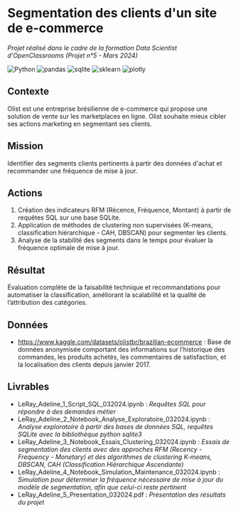 # Segmentation des clients d'un site de e-commerce

_Projet réalisé dans le cadre de la formation Data Scientist d'OpenClassrooms (Projet n°5 - Mars 2024)_

![Python](https://img.shields.io/badge/python-3670A0?style=for-the-badge&logo=python&logoColor=ffdd54) ![pandas](https://img.shields.io/badge/Pandas-2C2D72?style=for-the-badge&logo=pandas&logoColor=white) ![sqlite](https://img.shields.io/badge/Sqlite-003B57?style=for-the-badge&logo=sqlite&logoColor=white) ![sklearn](https://img.shields.io/badge/scikitlearn-F7931E.svg?style=for-the-badge&logo=scikit-learn&logoColor=white) ![plotly](https://img.shields.io/badge/Plotly-239120?style=for-the-badge&logo=plotly&logoColor=white)

## Contexte
Olist est une entreprise brésilienne de e-commerce qui propose une solution de vente sur les marketplaces en ligne. Olist souhaite mieux cibler ses actions marketing en segmentant ses clients.

## Mission
Identifier des segments clients pertinents à partir des données d'achat et recommander une fréquence de mise à jour.

## Actions
1. Création des indicateurs RFM (Récence, Fréquence, Montant) à partir de requêtes SQL sur une base SQLite.
2. Application de méthodes de clustering non supervisées (K-means, classification hiérarchique - CAH, DBSCAN) pour segmenter les clients.
3. Analyse de la stabilité des segments dans le temps pour évaluer la fréquence optimale de mise à jour.

## Résultat 
Évaluation complète de la faisabilité technique et recommandations pour automatiser la classification, améliorant la scalabilité et la qualité de l’attribution des catégories.

## Données
* https://www.kaggle.com/datasets/olistbr/brazilian-ecommerce : Base de données anonymisée comportant des informations sur l’historique des commandes, les produits achetés, les commentaires de satisfaction, et la localisation des clients depuis janvier 2017.
  
## Livrables
* LeRay_Adeline_1_Script_SQL_032024.ipynb : *Requêtes SQL pour répondre à des demandes métier*
* LeRay_Adeline_2_Notebook_Analyse_Exploratoire_032024.ipynb : *Analyse exploratoire à partir des bases de données SQL, requêtes SQLite avec la bibliothèque python sqlite3*
* LeRay_Adeline_3_Notebook_Essais_Clustering_032024.ipynb : *Essais de segmentation des clients avec des approches RFM (Recency - Frequency - Monetary) et des algorithmes de clustering K-means, DBSCAN, CAH (Classification Hiérarchique Ascendante)*
* LeRay_Adeline_4_Notebook_Simulation_Maintenance_032024.ipynb : *Simulation pour déterminer la fréquence nécessaire de mise à jour du modèle de segmentation, afin que celui-ci reste pertinent*
* LeRay_Adeline_5_Presentation_032024.pdf : *Présentation des résultats du projet*
